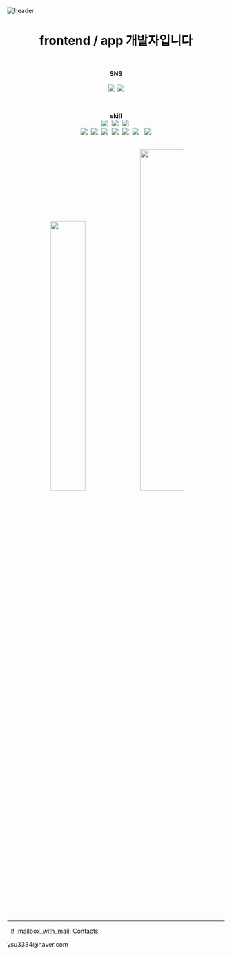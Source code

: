 

![header](https://capsule-render.vercel.app/api?type=waving&color=6FADCF&height=300&section=header&text=welcome%20&fontSize=90&animation=fadeIn&fontAlignY=38&desc=My%20Github%20Page&descAlignY=51&descAlign=62)

</div>
<h1 align="center" style="color: black;">frontend / app 개발자입니다</h1>
<br>

<p align="center">
    <strong>SNS</strong><br><br>
    <a href="https://satin-roast-ca9.notion.site/c49ccd2d130b4070a4ec9c111e743253" target="_blank"><img src="https://img.shields.io/badge/Notion-000000?style=flat-square&logo=notion&logoColor=notion"/></a>
<!--     <a href="https://www.instagram.com/seonguk391/" target="_blank"><img src="https://img.shields.io/badge/Instagram-E4405F?style=flat-square&logo=Instagram&logoColor=white"/></a> -->
<img src="https://img.shields.io/badge/Github-181717?style=flat-round&logo=Github&logoColor=white"/>
</p>

<br>
<p align="center">
<strong>skill</strong>
<br>
<img src="https://img.shields.io/badge/Python-3766AB?style=flat-square&logo=Python&logoColor=white"/></a>&nbsp 
<img src="https://img.shields.io/badge/C-A8B9CC?style=flat-square&logo=C&logoColor=white"/></a>&nbsp 
<img src="https://img.shields.io/badge/Flutter-02569B?style=flat-square&logo=Flutter&logoColor=white"/></a>&nbsp 
<br>
<img src="https://img.shields.io/badge/HTML-E34F26?style=flat-square&logo=HTML5&logoColor=white"/></a>&nbsp 
<img src="https://img.shields.io/badge/CSS-1572B6?style=flat-square&logo=CSS3&logoColor=white"/></a>&nbsp
<img src="https://img.shields.io/badge/JavaScript-F7DF1E?style=flat-square&logo=javascript&logoColor=white"/></a>&nbsp 
<img src="https://img.shields.io/badge/React-61DAFB?style=flat-square&logo=react&logoColor=white"/></a>&nbsp
<img src="https://img.shields.io/badge/Dart-61DAFB?style=flat-square&logo=dart&logoColor=white"/></a>&nbsp
<img src="https://img.shields.io/badge/Flask-000000?style=flat-square&logo=flask&logoColor=white"/> &nbsp;
<img src="https://img.shields.io/badge/Node.js-339933?style=flat-square&logo=node.js&logoColor=white"/>
</p>
&nbsp
&nbsp
<div align="center">
  <!--  ### Tools -->
    &nbsp
    <img width= 40% src="https://github-readme-stats.vercel.app/api/top-langs/?username=useonguk&layout=compact" /> <img width= 45% src="https://github-readme-stats.vercel.app/api?username=useonguk&show_icons=true" />    
</div>
&nbsp<hr>&nbsp
<!--
    ![Visitor Badge](https://visitor-badge.laobi.icu/badge?page_id=useonguk) COM 
-->
<!--뱀 코드-->
<!--
![snake gif](https://github.com/useonguk/useonguk/blob/output/github-contribution-grid-snake.svg)
-->
# :mailbox_with_mail: Contacts
<p>ysu3334@naver.com</p>

